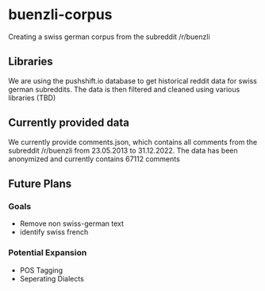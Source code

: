 # buenzli-corpus
Creating a swiss german corpus from the subreddit /r/buenzli

## Libraries

We are using the pushshift.io database to get historical reddit data for swiss german subreddits. The data is then filtered and cleaned using various libraries (TBD)

## Currently provided data
We currently provide comments.json, which contains all comments from the subreddit /r/buenzli from 23.05.2013 to 31.12.2022. The data has been anonymized and currently contains 67112 comments

## Future Plans

### Goals
- Remove non swiss-german text
- identify swiss french

### Potential Expansion
- POS Tagging
- Seperating Dialects
